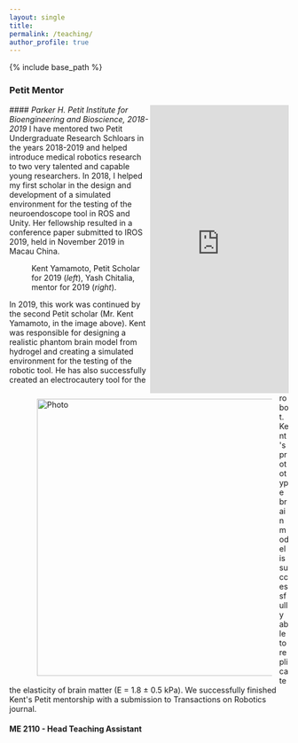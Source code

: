 ```yaml
---
layout: single
title:
permalink: /teaching/
author_profile: true
---
```


{% include base_path %}

### Petit Mentor
<iframe align = "right" src="https://www.linkedin.com/embed/feed/update/urn:li:share:6614667534266351616" height="520" width="250" frameborder="0" allowfullscreen="" title="Embedded post"></iframe>
#### <i>Parker H. Petit Institute for Bioengineering and Bioscience, 2018-2019</i>
I have mentored two Petit Undergraduate Research Schloars in the years 2018-2019 and helped introduce medical robotics research to two very talented and capable young researchers.
In 2018, I helped my first scholar in the design and development of a simulated environment for the testing of the neuroendoscope tool in ROS and Unity. Her fellowship resulted in a conference paper submitted to IROS 2019, held in November 2019 in Macau China.
<figure><img align="left" src="https://yashchitalia.github.io/images/Yamamoto_Chitalia_resized.jpg" alt="Photo" style="width: 500px; border-radius: 10px; padding: 10px 10px 10px 10px"/>
<figcaption>Kent Yamamoto, Petit Scholar for 2019 (<i>left</i>), Yash Chitalia, mentor for 2019 (<i>right</i>).</figcaption>
</figure>
In 2019, this work was continued by the second Petit scholar (Mr. Kent Yamamoto, in the image above). Kent was responsible for designing a realistic phantom brain model from hydrogel and creating a simulated environment
for the testing of the robotic tool. He has also successfully created an electrocautery tool for the robot. Kent's prototype brain model is successfully able to replicate the elasticity of brain matter (E = 1.8 &plusmn; 0.5 kPa).
We successfully finished Kent's Petit mentorship with a submission to Transactions on Robotics journal.


#### ME 2110 - Head Teaching Assistant 